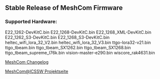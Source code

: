 ## Stable Release of MeshCom Firmware


### Supported Hardware:

E22_1262-DevKitC.bin
E22_1268-DevKitC.bin
E22_1268_XML-DevKitC.bin
E22_1262_S3-DevKitC.bin
E22_1268_S3-DevKitC.bin
heltec_wifi_lora_32_V2.bin
heltec_wifi_lora_32_V3.bin
ttgo-lora32-v21.bin
ttgo_tbeam.bin
ttgo_tbeam_SX1262.bin
ttgo_tbeam_SX1268.bin
ttgo_tbeam_supreme_l76k.bin
vision-master-e290.bin
wiscore_rak4631.bin


[MeshCom Changelog](https://icssw.org/meshcom-versionen/)

[MeshCom@ICSSW Projektseite](https://icssw.org/meshcom/)